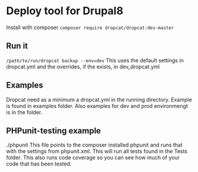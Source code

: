 # Deploy tool for Drupal8

Install with composer
`composer require dropcat/dropcat:dev-master`

## Run it
`/path/to/run/dropcat backup --env=dev`
This uses the default settings in dropcat.yml and the overrides, if the exists, in dev_dropcat.yml

## Examples
Dropcat need as a minimum a dropcat.yml in the running directory. Example is found in examples folder. Also examples for dev and prod environmengt is in the folder.



## PHPunit-testing example
./phpunit
This file points to the composer installed phpunit and runs that with
the settings from phpunit.xml. This will run all tests found in the
Tests folder. This also runs code coverage so you can see how much of
your code that has been tested.

